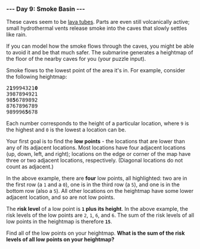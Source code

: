 ### --- Day 9: Smoke Basin ---

These caves seem to be [lava tubes](https://en.wikipedia.org/wiki/Lava_tube). Parts are even still volcanically
active; small hydrothermal vents release smoke into the caves that slowly
settles like rain.

If you can model how the smoke flows through the caves, you might be able
to avoid it and be that much safer. The submarine generates a heightmap of
the floor of the nearby caves for you (your puzzle input).

Smoke flows to the lowest point of the area it's in. For example, consider
the following heightmap:

<pre>
2<b>1</b>9994321<b>0</b>
3987894921
98<b>5</b>6789892
8767896789
989996<b>5</b>678
</pre>

Each number corresponds to the height of a particular location, where `9` is
the highest and `0` is the lowest a location can be.

Your first goal is to find the **low points** - the locations that are lower
than any of its adjacent locations. Most locations have four adjacent
locations (up, down, left, and right); locations on the edge or corner of
the map have three or two adjacent locations, respectively. (Diagonal
locations do not count as adjacent.)

In the above example, there are **four** low points, all highlighted: two are
in the first row (a `1` and a `0`), one is in the third row (a `5`), and one is
in the bottom row (also a `5`). All other locations on the heightmap have
some lower adjacent location, and so are not low points.

The **risk level** of a low point is **`1` plus its height**. In the above example,
the risk levels of the low points are `2`, `1`, `6`, and `6`. The sum of the risk
levels of all low points in the heightmap is therefore **`15`**.

Find all of the low points on your heightmap. **What is the sum of the risk
levels of all low points on your heightmap?**
